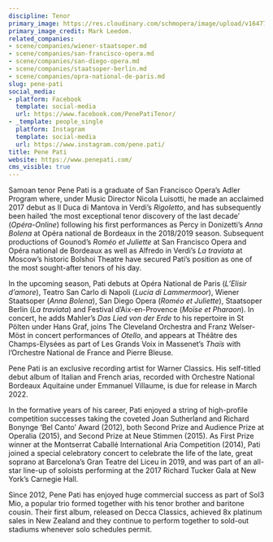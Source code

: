```yaml
---
discipline: Tenor
primary_image: https://res.cloudinary.com/schmopera/image/upload/v1647736133/media/2022/03/Pene_Pati_tqhxjb.jpg
primary_image_credit: Mark Leedom.
related_companies:
- scene/companies/wiener-staatsoper.md
- scene/companies/san-francisco-opera.md
- scene/companies/san-diego-opera.md
- scene/companies/staatsoper-berlin.md
- scene/companies/opra-national-de-paris.md
slug: pene-pati
social_media:
- platform: Facebook
  template: social-media
  url: https://www.facebook.com/PenePatiTenor/
- _template: people_single
  platform: Instagram
  template: social-media
  url: https://www.instagram.com/pene.pati/
title: Pene Pati
website: https://www.penepati.com/
cms_visible: true
---
```

Samoan tenor Pene Pati is a graduate of San Francisco Opera’s Adler Program where, under Music Director Nicola Luisotti, he made an acclaimed 2017 debut as Il Duca di Mantova in Verdi’s _Rigoletto_, and has subsequently been hailed ​‘the most exceptional tenor discovery of the last decade’ (_Opéra-Online_) following his first performances as Percy in Donizetti’s _Anna Bolena_ at Opéra national de Bordeaux in the 2018/2019 season. Subsequent productions of Gounod’s _Roméo et Juliette_ at San Francisco Opera and Opéra national de Bordeaux as well as Alfredo in Verdi’s _La traviata_ at Moscow’s historic Bolshoi Theatre have secured Pati’s position as one of the most sought-after tenors of his day.

In the upcoming season, Pati debuts at Opéra National de Paris (_L’Elisir d’amore_), Teatro San Carlo di Napoli (_Lucia di Lammermoor_), Wiener Staatsoper (_Anna Bolena_), San Diego Opera (_Roméo et Juliette_), Staatsoper Berlin (_La traviata_) and Festival d’Aix-en-Provence (_Moïse et Pharaon_). In concert, he adds Mahler’s _Das Lied von der Erde_ to his repertoire in St Pölten under Hans Graf, joins The Cleveland Orchestra and Franz Welser-Möst in concert performances of _Otello_, and appears at Théâtre des Champs-Elysées as part of Les Grands Voix in Massenet’s _Thaïs_ with l’Orchestre National de France and Pierre Bleuse.

Pene Pati is an exclusive recording artist for Warner Classics. His self-titled debut album of Italian and French arias, recorded with Orchestre National Bordeaux Aquitaine under Emmanuel Villaume, is due for release in March 2022.

In the formative years of his career, Pati enjoyed a string of high-profile competition successes taking the coveted Joan Sutherland and Richard Bonynge ​‘Bel Canto’ Award (2012), both Second Prize and Audience Prize at Operalia (2015), and Second Prize at Neue Stimmen (2015). As First Prize winner at the Montserrat Caballé International Aria Competition (2014), Pati joined a special celebratory concert to celebrate the life of the late, great soprano at Barcelona’s Gran Teatre del Liceu in 2019, and was part of an all-star line-up of soloists performing at the 2017 Richard Tucker Gala at New York’s Carnegie Hall.

Since 2012, Pene Pati has enjoyed huge commercial success as part of Sol3 Mio, a popular trio formed together with his tenor brother and baritone cousin. Their first album, released on Decca Classics, achieved 8x platinum sales in New Zealand and they continue to perform together to sold-out stadiums whenever solo schedules permit.